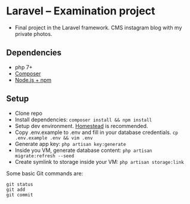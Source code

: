 # Laravel – Examination project
* Final project in the Laravel framework. CMS instagram blog with my private photos.

## Dependencies
* php 7+
* [Composer](https://getcomposer.org/download/)
* [Node.js + npm](https://nodejs.org/en/)

## Setup

* Clone repo
* Install dependencies: `composer install && npm install`
* Setup dev environment. [Homestead](https://laravel.com/docs/5.5/homestead) is recommended.
* Copy .env.example to .env and fill in your database credentials. `cp .env.example .env && vim .env` 
* Generate app key: `php artisan key:generate`
* Inside you VM, generate database content: `php artisan migrate:refresh --seed`
* Create symlink to storage inside your VM: `php artisan storage:link`



Some basic Git commands are:
```
git status
git add
git commit
```
